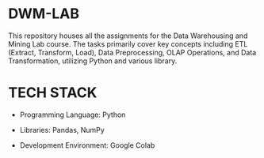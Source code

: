 # DWM-LAB
This repository houses all the assignments for the Data Warehousing and Mining Lab course. The tasks primarily cover key concepts including ETL (Extract, Transform, Load), Data Preprocessing, OLAP Operations, and Data Transformation, utilizing Python and various library.

# TECH STACK
* Programming Language: Python

* Libraries: Pandas, NumPy

* Development Environment: Google Colab
